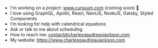 -  I'm working on a project: www.cursuum.com (coming soon) 📅
-  I love using GraphQL, Apollo, React, NextJS, NodeJS, Gatsby, Styled Components
-  I’m looking for help with calendrical equations
-  Ask or talk to me about scheduling
-  How to reach me: contact@charlesgaudreaujackson.com
-  My website: https://www.charlesgaudreaujackson.com
